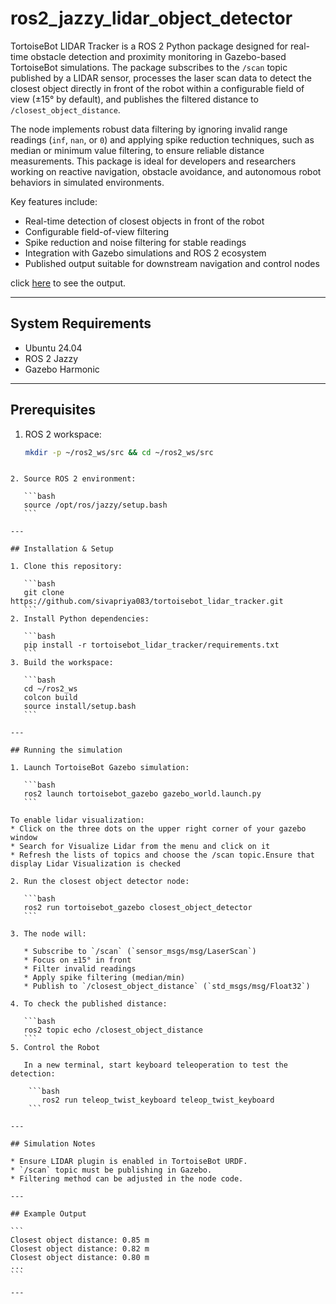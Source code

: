 # ros2_jazzy_lidar_object_detector
TortoiseBot LIDAR Tracker is a ROS 2 Python package designed for real-time obstacle detection and proximity monitoring in Gazebo-based TortoiseBot simulations. The package subscribes to the `/scan` topic published by a LIDAR sensor, processes the laser scan data to detect the closest object directly in front of the robot within a configurable field of view (±15° by default), and publishes the filtered distance to `/closest_object_distance`.  

The node implements robust data filtering by ignoring invalid range readings (`inf`, `nan`, or `0`) and applying spike reduction techniques, such as median or minimum value filtering, to ensure reliable distance measurements. This package is ideal for developers and researchers working on reactive navigation, obstacle avoidance, and autonomous robot behaviors in simulated environments.  

Key features include:  
- Real-time detection of closest objects in front of the robot  
- Configurable field-of-view filtering  
- Spike reduction and noise filtering for stable readings  
- Integration with Gazebo simulations and ROS 2 ecosystem  
- Published output suitable for downstream navigation and control nodes
    
click [here](https://youtu.be/Oc131PJi4ho) to see the output.


---

## System Requirements
- Ubuntu 24.04  
- ROS 2 Jazzy  
- Gazebo Harmonic


---

## Prerequisites

1. ROS 2 workspace:  
   ```bash
   mkdir -p ~/ros2_ws/src && cd ~/ros2_ws/src
````

2. Source ROS 2 environment:

   ```bash
   source /opt/ros/jazzy/setup.bash
   ```

---

## Installation & Setup

1. Clone this repository:

   ```bash
   git clone https://github.com/sivapriya083/tortoisebot_lidar_tracker.git
   ```
2. Install Python dependencies:

   ```bash
   pip install -r tortoisebot_lidar_tracker/requirements.txt
   ```
3. Build the workspace:

   ```bash
   cd ~/ros2_ws
   colcon build
   source install/setup.bash
   ```

---

## Running the simulation

1. Launch TortoiseBot Gazebo simulation:

   ```bash
   ros2 launch tortoisebot_gazebo gazebo_world.launch.py
   ```

To enable lidar visualization:
* Click on the three dots on the upper right corner of your gazebo window
* Search for Visualize Lidar from the menu and click on it
* Refresh the lists of topics and choose the /scan topic.Ensure that display Lidar Visualization is checked  

2. Run the closest object detector node:

   ```bash
   ros2 run tortoisebot_gazebo closest_object_detector
   ```

3. The node will:

   * Subscribe to `/scan` (`sensor_msgs/msg/LaserScan`)
   * Focus on ±15° in front
   * Filter invalid readings
   * Apply spike filtering (median/min)
   * Publish to `/closest_object_distance` (`std_msgs/msg/Float32`)

4. To check the published distance:

   ```bash
   ros2 topic echo /closest_object_distance
   ```
5. Control the Robot

   In a new terminal, start keyboard teleoperation to test the detection:

    ```bash
       ros2 run teleop_twist_keyboard teleop_twist_keyboard
    ```

---

## Simulation Notes

* Ensure LIDAR plugin is enabled in TortoiseBot URDF.
* `/scan` topic must be publishing in Gazebo.
* Filtering method can be adjusted in the node code.

---

## Example Output

```
Closest object distance: 0.85 m
Closest object distance: 0.82 m
Closest object distance: 0.80 m
...
```

---


